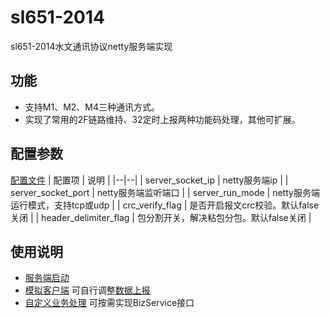 # sl651-2014
sl651-2014水文通讯协议netty服务端实现

## 功能
+ 支持M1、M2、M4三种通讯方式。
+ 实现了常用的2F链路维持、32定时上报两种功能码处理，其他可扩展。

## 配置参数
[配置文件](https://github.com/handsomestWei/sl651-2014/blob/main/src/main/resources/application.properties)
| 配置项 | 说明 |
|--|--|
| server_socket_ip | netty服务端ip |
| server_socket_port | netty服务端监听端口 |
| server_run_mode | netty服务端运行模式，支持tcp或udp |
| crc_verify_flag | 是否开启报文crc校验。默认false关闭 |
| header_delimiter_flag | 包分割开关，解决粘包分包。默认false关闭 |

## 使用说明
+ [服务端启动](https://github.com/handsomestWei/sl651-2014/blob/main/src/main/java/com/wjy/sl6512014/Sl6512014Application.java)
+ [模拟客户端](https://github.com/handsomestWei/sl651-2014/blob/main/src/main/java/com/wjy/sl6512014/client/tcp/TcpClientStart.java) 可自行调整[数据上报](https://github.com/handsomestWei/sl651-2014/blob/main/src/main/java/com/wjy/sl6512014/client/tcp/handler/TcpNettyClientHandler.java)
+ [自定义业务处理](https://github.com/handsomestWei/sl651-2014/blob/main/src/main/java/com/wjy/sl6512014/biz/service/BizService.java) 可按需实现BizService接口

